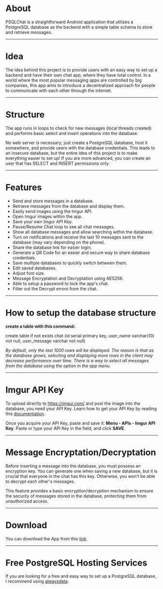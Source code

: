 # About

PSQLChat is a straightforward Android application that utilizes a PostgreSQL database as the backend with a simple table schema to store and retrieve messages.

---

# Idea

The idea behind this project is to provide users with an easy way to set up a backend and have their own chat app, where they have total control. In a world where the most popular messaging apps are controlled by big companies, this app aims to introduce a decentralized approach for people to communicate with each other through the internet.

---

# Structure

The app runs in loops to check for new messages (local threads created) and performs basic select and insert operations into the database.

No web server is necessary; just create a PostgreSQL database, host it somewhere, and provide users with the database credentials. This leads to an insecure database, but the entire idea of this project is to make everything easier to set up! If you are more advanced, you can create an user that has SELECT and INSERT permissions only.

---

# Features

- Send and store messages in a database.
- Retrieve messages from the database and display them.
- Easily send images using the Imgur API.
- Open Imgur images within the app.
- Save your own Imgur API Key.
- Pause/Resume Chat loop to see all chat messages.
- Show all database messages and allow searching within the database.
- Turn on notifications and receive the last 10 messages sent to the database (may vary depending on the phone).
- Share the database link for easier login.
- Generate a QR Code for an easier and secure way to share database credentials.
- Save multiple databases to quickly switch between them.
- Edit saved databases.
- Adjust font size.
- Message Encryptation and Decryptation using AES256.
- Able to setup a password to lock the app's chat.
- Filter out the Decrypt errors from the chat.

---

# How to setup the database structure

**create a table with this command:**

create table if not exists chat (id serial primary key, user_name varchar(10) not null, user_message varchar not null)

*By default, only the last 1000 rows will be displayed. The reason is that as the database grows, selecting and displaying more rows in the client may decrease performance over time. There is a way to select all messages from the database using the option in the app menu.*

---

# Imgur API Key

To upload directly to https://imgur.com/ and post the image into the database, you need your API Key. Learn how to get your API Key by reading this [documentation](https://apidocs.imgur.com/).

Once you acquire your API Key, paste and save it: **Menu - APIs - Imgur API Key**. Paste or type your API Key in the field, and click **SAVE**.

---
# Message Encryptation/Decryptation

Before inserting a message into the database, you must possess an encryption key. You can generate one when saving a new database, but it is crucial that everyone in the chat has this key. Otherwise, you won't be able to decrypt each other's messages.

This feature provides a basic encryption/decryption mechanism to ensure the security of messages stored in the database, protecting them from unauthorized access.

---

# Download

You can download the App from this [link](https://github.com/ils94/PSQLChat/releases/download/release/PSQLChat.apk).

---

# Free PostgreSQL Hosting Services

If you are looking for a free and easy way to set up a PostgreSQL database, I recommend using [alwaysdata](https://www.alwaysdata.com/en/register/).
